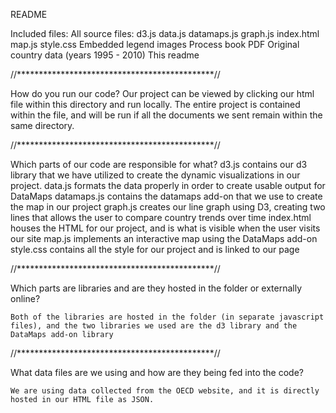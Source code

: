 README 

Included files:
All source files:
	d3.js
	data.js
	datamaps.js
	graph.js
	index.html
	map.js
	style.css
Embedded legend images 
Process book PDF
Original country data (years 1995 - 2010) 
This readme 

//*********************************************//

How do you run our code? 
	Our project can be viewed by clicking our html file within this directory and run locally. The 	entire project is contained within the file, and will be run if all the documents we sent remain within the same directory. 

//*********************************************//

Which parts of our code are responsible for what? 
	d3.js contains our d3 library that we have utilized to create the dynamic visualizations in our project. 
	data.js formats the data properly in order to create usable output for DataMaps
	datamaps.js contains the datamaps add-on that we use to create the map in our project
	graph.js creates our line graph using D3, creating two lines that allows the user to compare country trends over time 
	index.html houses the HTML for our project, and is what is visible when the user visits our site
	map.js implements an interactive map using the DataMaps add-on
	style.css contains all the style for our project and is linked to our page

//*********************************************//
	
Which parts are libraries and are they hosted in the folder or externally online? 

	Both of the libraries are hosted in the folder (in separate javascript files), and the two libraries we used are the d3 library and the DataMaps add-on library

//*********************************************//

What data files are we using and how are they being fed into the code? 

	We are using data collected from the OECD website, and it is directly hosted in our HTML file as JSON. 


